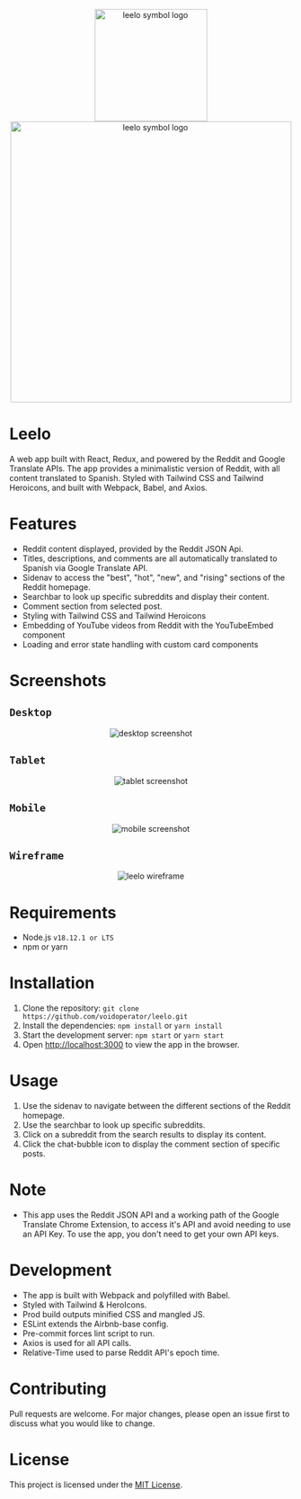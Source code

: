 <p align="center" style="fill:red;">
  <img src="./readme_assets/leeloSymbolLogo.svg" alt="leelo symbol logo" title="Leelo" style="width:200px;"/><br>
  <img src="./readme_assets/leeloLogoLetter.svg" alt="leelo symbol logo" title="Leelo" style="width:500px;"><br>
</p>

# Leelo

A web app built with React, Redux, and powered by the Reddit and Google Translate APIs. The app provides a minimalistic version of Reddit, with all content translated to Spanish. Styled with Tailwind CSS and Tailwind Heroicons, and built with Webpack, Babel, and Axios.

# Features

- Reddit content displayed, provided by the Reddit JSON Api.
- Titles, descriptions, and comments are all automatically translated to Spanish via Google Translate API.
- Sidenav to access the "best", "hot", "new", and "rising" sections of the Reddit homepage.
- Searchbar to look up specific subreddits and display their content.
- Comment section from selected post.
- Styling with Tailwind CSS and Tailwind Heroicons
- Embedding of YouTube videos from Reddit with the YouTubeEmbed component
- Loading and error state handling with custom card components

# Screenshots

## `Desktop`

<p align="center" style="fill:red;">
  <img src="./readme_assets/leeloDesktop.jpg" alt="desktop screenshot" title="Leelo Desktop Screenshot" style="max-width:1000px;"/>
</p>

## `Tablet`

<p align="center" style="fill:red;">
  <img src="./readme_assets/leeloTablet.jpg" alt="tablet screenshot" title="Leelo Tablet Screenshot" style="max-width:700px;"/>
</p>

## `Mobile`

<p align="center" style="fill:red;">
  <img src="./readme_assets/leeloMobile.jpg" alt="mobile screenshot" title="Leelo Mobile Screenshot" style="max-width:500px;"/>
</p>

## `Wireframe`

<p align="center" style="fill:red;">
  <img src="./readme_assets/leeloWireframe.jpg" alt="leelo wireframe" title="Leelo Wireframe" style="max-width:1000px;"/>
</p>

# Requirements

- Node.js `v18.12.1 or LTS`
- npm or yarn

# Installation

1. Clone the repository: `git clone https://github.com/voidoperator/leelo.git`
2. Install the dependencies: `npm install` or `yarn install`
3. Start the development server: `npm start` or `yarn start`
4. Open [http://localhost:3000](http://localhost:3000) to view the app in the browser.

# Usage

1. Use the sidenav to navigate between the different sections of the Reddit homepage.
2. Use the searchbar to look up specific subreddits.
3. Click on a subreddit from the search results to display its content.
4. Click the chat-bubble icon to display the comment section of specific posts.

# Note

- This app uses the Reddit JSON API and a working path of the Google Translate Chrome Extension, to access it's API and avoid needing to use an API Key. To use the app, you don't need to get your own API keys.

# Development

- The app is built with Webpack and polyfilled with Babel.
- Styled with Tailwind & HeroIcons.
- Prod build outputs minified CSS and mangled JS.
- ESLint extends the Airbnb-base config.
- Pre-commit forces lint script to run.
- Axios is used for all API calls.
- Relative-Time used to parse Reddit API's epoch time.

# Contributing

Pull requests are welcome. For major changes, please open an issue first to discuss what you would like to change.

# License

This project is licensed under the [MIT License](https://choosealicense.com/licenses/mit/).
